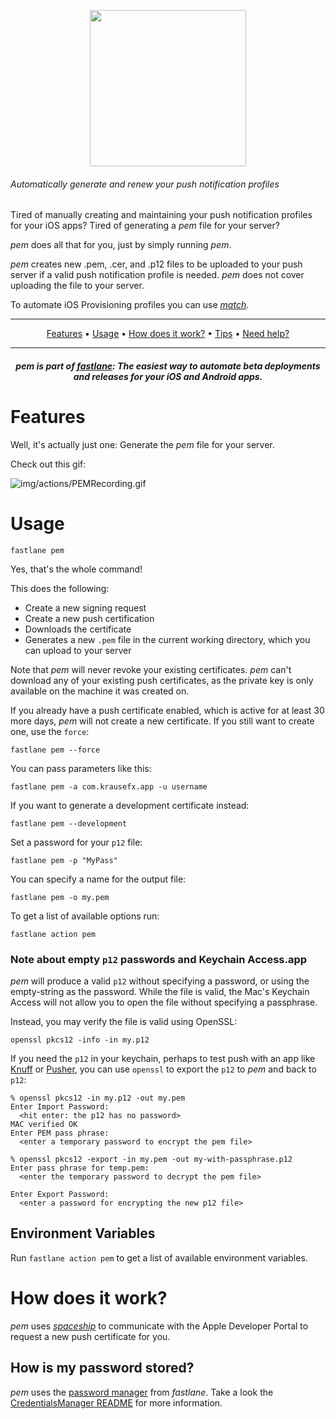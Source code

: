 <p align="center">
  <img src="/img/actions/pem.png" width="250">
</p>

###### Automatically generate and renew your push notification profiles

Tired of manually creating and maintaining your push notification profiles for your iOS apps? Tired of generating a _pem_ file for your server?

_pem_ does all that for you, just by simply running _pem_.

_pem_ creates new .pem, .cer, and .p12 files to be uploaded to your push server if a valid push notification profile is needed. _pem_ does not cover uploading the file to your server.

To automate iOS Provisioning profiles you can use [_match_](https://docs.fastlane.tools/actions/match/).

-------

<p align="center">
    <a href="#features">Features</a> &bull;
    <a href="#usage">Usage</a> &bull;
    <a href="#how-does-it-work">How does it work?</a> &bull;
    <a href="#tips">Tips</a> &bull;
    <a href="#need-help">Need help?</a>
</p>

-------

<h5 align="center"><em>pem</em> is part of <a href="https://fastlane.tools">fastlane</a>: The easiest way to automate beta deployments and releases for your iOS and Android apps.</h5>

# Features
Well, it's actually just one: Generate the _pem_ file for your server.

Check out this gif:

![img/actions/PEMRecording.gif](/img/actions/PEMRecording.gif)

# Usage

```no-highlight
fastlane pem
```

Yes, that's the whole command!

This does the following:

- Create a new signing request
- Create a new push certification
- Downloads the certificate
- Generates a new ```.pem``` file in the current working directory, which you can upload to your server

Note that _pem_ will never revoke your existing certificates. _pem_ can't download any of your existing push certificates, as the private key is only available on the machine it was created on. 

If you already have a push certificate enabled, which is active for at least 30 more days, _pem_ will not create a new certificate. If you still want to create one, use the `force`:

```no-highlight
fastlane pem --force
```

You can pass parameters like this:

```no-highlight
fastlane pem -a com.krausefx.app -u username
```

If you want to generate a development certificate instead:

```no-highlight
fastlane pem --development
```

Set a password for your `p12` file:

```no-highlight
fastlane pem -p "MyPass"
```

You can specify a name for the output file:

```no-highlight
fastlane pem -o my.pem
```

To get a list of available options run:

```no-highlight
fastlane action pem
```


### Note about empty `p12` passwords and Keychain Access.app

_pem_ will produce a valid `p12` without specifying a password, or using the empty-string as the password.
While the file is valid, the Mac's Keychain Access will not allow you to open the file without specifying a passphrase.

Instead, you may verify the file is valid using OpenSSL:

```no-highlight
openssl pkcs12 -info -in my.p12
```

If you need the `p12` in your keychain, perhaps to test push with an app like [Knuff](https://github.com/KnuffApp/Knuff) or [Pusher](https://github.com/noodlewerk/NWPusher), you can use `openssl` to export the `p12` to _pem_ and back to `p12`:

```no-highlight
% openssl pkcs12 -in my.p12 -out my.pem
Enter Import Password:
  <hit enter: the p12 has no password>
MAC verified OK
Enter PEM pass phrase:
  <enter a temporary password to encrypt the pem file>

% openssl pkcs12 -export -in my.pem -out my-with-passphrase.p12
Enter pass phrase for temp.pem:
  <enter the temporary password to decrypt the pem file>

Enter Export Password:
  <enter a password for encrypting the new p12 file>
```

## Environment Variables

Run `fastlane action pem` to get a list of available environment variables.

# How does it work?

_pem_ uses [_spaceship_](https://spaceship.airforce) to communicate with the Apple Developer Portal to request a new push certificate for you.

## How is my password stored?
_pem_ uses the [password manager](https://github.com/fastlane/fastlane/tree/master/credentials_manager) from _fastlane_. Take a look the [CredentialsManager README](https://github.com/fastlane/fastlane/tree/master/credentials_manager) for more information.
